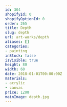 ```yaml
---
id: 304
shopifyId: 0
shopifyOptionId: 0
order: 265
title: Depth
slug: depth
url: art-works/depth
aliases: []
categories:
- painting
inStock: false
isVisible: true
height: 80
width: 60
date: 2018-01-01T00:00:00Z
materials:
- acrylic
- canvas
price: 1200
mainImage: depth.jpg
---
```

